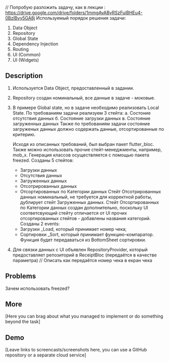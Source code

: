 // Попробую разложить задачу, как в лекции : https://drive.google.com/drive/folders/1mmgAvAByRSzFuiBHEu4-0BzlBvy5GA8j
Используемый порядок решения задачи:
1. Data Object
2. Repository
3. Global State
4. Dependency Injection
5. Routing
6. UI (Common)
7. UI (Widgets)


## Description

1. Используется Data Object, предоставленный в задании.
2. Repository создан номинальный, все данные в задаче - моковые.
3. В примере Global state, но в задаче необходимо реализовать Local State. 
    По требованиям задачи реализуем 3 стейта:
    а. Состоние отсутствия данных
    б. Состояние загрузки данных
    в. Состояние загруженных данных
    Также по требованиям задачи состояние загруженых данных должно содержать данные, отсортированные по критерию.

    Исходя из описанных требований, был выбран пакет flutter_bloc. Также можно использовать прочие стейт-менеджменты, например, mob_x.
    Генерация классов осуществляется с помощью пакета freezed.
    Созданы 5 стейтов:
    - Загрузки данных
    - Отсутствия данных
    - Загруженных данных
    - Отсотрированных данных 
    - Отсортированных по Категории данных
    Стейт Отсотрированных данных номинальный, не требуется для корректной работы, дублирует стейт Загруженных данных.
    Стейт Отсортированных по Категории данных создан дополнительно, поскольку UI соответсвующий стейту отличается от UI прочих отсортированных
        стейтов - добавлены названия категорий.
    Созданы 2 events:
    - Загрузки _Load, который принимает номер чека;
    - Сортировки _Sort, который принимает функцию-компаратор. Функция будет передаваться из BottomSheet сортировки.
4. Для связки данных с UI объявлен RepositoryProvider, который предоставляет репозиторий в ReceiptBloc (передаётся в качестве параметра)
// Описать как передаётся номер чека в екран чека
    

## Problems

Зачем использовать freezed?

## More

[Here you can brag about what you managed to implement or do something beyond the task]

## Demo

[Leave links to screencasts/screenshots here, you can use a GitHub repository or a separate cloud service]

